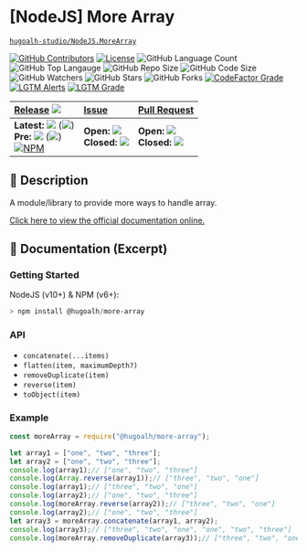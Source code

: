 # \[NodeJS\] More Array

[`hugoalh-studio/NodeJS.MoreArray`](https://github.com/hugoalh-studio/NodeJS.MoreArray)

[![GitHub Contributors](https://img.shields.io/github/contributors/hugoalh-studio/NodeJS.MoreArray?logo=github&logoColor=ffffff&style=flat-square)](https://github.com/hugoalh-studio/NodeJS.MoreArray/graphs/contributors)
[![License](https://img.shields.io/github/license/hugoalh-studio/NodeJS.MoreArray?logo=github&logoColor=ffffff&style=flat-square)](./LICENSE.md)
![GitHub Language Count](https://img.shields.io/github/languages/count/hugoalh-studio/NodeJS.MoreArray?logo=github&logoColor=ffffff&style=flat-square)
![GitHub Top Langauge](https://img.shields.io/github/languages/top/hugoalh-studio/NodeJS.MoreArray?logo=github&logoColor=ffffff&style=flat-square)
![GitHub Repo Size](https://img.shields.io/github/repo-size/hugoalh-studio/NodeJS.MoreArray?logo=github&logoColor=ffffff&style=flat-square)
![GitHub Code Size](https://img.shields.io/github/languages/code-size/hugoalh-studio/NodeJS.MoreArray?logo=github&logoColor=ffffff&style=flat-square)
![GitHub Watchers](https://img.shields.io/github/watchers/hugoalh-studio/NodeJS.MoreArray?logo=github&logoColor=ffffff&style=flat-square)
![GitHub Stars](https://img.shields.io/github/stars/hugoalh-studio/NodeJS.MoreArray?logo=github&logoColor=ffffff&style=flat-square)
![GitHub Forks](https://img.shields.io/github/forks/hugoalh-studio/NodeJS.MoreArray?logo=github&logoColor=ffffff&style=flat-square)
[![CodeFactor Grade](https://img.shields.io/codefactor/grade/github/hugoalh-studio/NodeJS.MoreArray?logo=codefactor&logoColor=ffffff&style=flat-square)](https://www.codefactor.io/repository/github/hugoalh-studio/nodejs.morearray)
[![LGTM Alerts](https://img.shields.io/lgtm/alerts/g/hugoalh-studio/NodeJS.MoreArray.svg?label=%20&logo=lgtm&logoColor=ffffff&style=flat-square)](https://lgtm.com/projects/g/hugoalh-studio/NodeJS.MoreArray/alerts)
[![LGTM Grade](https://img.shields.io/lgtm/grade/javascript/g/hugoalh-studio/NodeJS.MoreArray.svg?logo=lgtm&logoColor=ffffff&style=flat-square)](https://lgtm.com/projects/g/hugoalh-studio/NodeJS.MoreArray/context:javascript)

| **[Release](https://github.com/hugoalh-studio/NodeJS.MoreArray/releases)** ![](https://img.shields.io/github/downloads/hugoalh-studio/NodeJS.MoreArray/total?style=flat-square&color=000000&label=%20) | **[Issue](https://github.com/hugoalh-studio/NodeJS.MoreArray/issues?q=is%3Aissue)** | **[Pull Request](https://github.com/hugoalh-studio/NodeJS.MoreArray/pulls?q=is%3Apr)** |
|:----|:----|:----|
| **Latest:** ![](https://img.shields.io/github/release/hugoalh-studio/NodeJS.MoreArray?sort=semver&style=flat-square&color=000000&label=%20) (![](https://img.shields.io/github/release-date/hugoalh-studio/NodeJS.MoreArray?style=flat-square&color=000000&label=%20))<br />**Pre:** ![](https://img.shields.io/github/release/hugoalh-studio/NodeJS.MoreArray?include_prereleases&sort=semver&style=flat-square&color=000000&label=%20) (![](https://img.shields.io/github/release-date-pre/hugoalh-studio/NodeJS.MoreArray?style=flat-square&color=000000&label=%20))<br />[![NPM](https://img.shields.io/npm/v/@hugoalh/more-array?logo=npm&logoColor=ffffff&style=flat-square)](https://www.npmjs.com/package/@hugoalh/more-array) | **Open:** ![](https://img.shields.io/github/issues-raw/hugoalh-studio/NodeJS.MoreArray?style=flat-square&color=000000&label=%20)<br />**Closed:** ![](https://img.shields.io/github/issues-closed-raw/hugoalh-studio/NodeJS.MoreArray?style=flat-square&color=000000&label=%20) | **Open:** ![](https://img.shields.io/github/issues-pr-raw/hugoalh-studio/NodeJS.MoreArray?style=flat-square&color=000000&label=%20)<br />**Closed:** ![](https://img.shields.io/github/issues-pr-closed-raw/hugoalh-studio/NodeJS.MoreArray?style=flat-square&color=000000&label=%20) |

## 📜 Description

A module/library to provide more ways to handle array.

[Click here to view the official documentation online.](https://github.com/hugoalh-studio/NodeJS.MoreArray/wiki)

## 📄 Documentation (Excerpt)

### Getting Started

NodeJS (v10+) & NPM (v6+):

```powershell
> npm install @hugoalh/more-array
```

### API

- `concatenate(...items)`
- `flatten(item, maximumDepth?)`
- `removeDuplicate(item)`
- `reverse(item)`
- `toObject(item)`

### Example

```javascript
const moreArray = require("@hugoalh/more-array");

let array1 = ["one", "two", "three"];
let array2 = ["one", "two", "three"];
console.log(array1);// ["one", "two", "three"]
console.log(Array.reverse(array1));// ["three", "two", "one"]
console.log(array1);// ["three", "two", "one"]
console.log(array2);// ["one", "two", "three"]
console.log(moreArray.reverse(array2));// ["three", "two", "one"]
console.log(array2);// ["one", "two", "three"]
let array3 = moreArray.concatenate(array1, array2);
console.log(array3);// ["three", "two", "one", "one", "two", "three"]
console.log(moreArray.removeDuplicate(array3));// ["three", "two", "one"]
```

